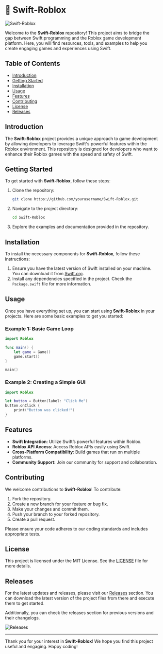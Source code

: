 # 🚀 Swift-Roblox

![Swift-Roblox](https://img.shields.io/badge/Swift-Roblox-blue?style=for-the-badge&logo=roblox)

Welcome to the **Swift-Roblox** repository! This project aims to bridge the gap between Swift programming and the Roblox game development platform. Here, you will find resources, tools, and examples to help you create engaging games and experiences using Swift.

## Table of Contents

- [Introduction](#introduction)
- [Getting Started](#getting-started)
- [Installation](#installation)
- [Usage](#usage)
- [Features](#features)
- [Contributing](#contributing)
- [License](#license)
- [Releases](#releases)

## Introduction

The **Swift-Roblox** project provides a unique approach to game development by allowing developers to leverage Swift's powerful features within the Roblox environment. This repository is designed for developers who want to enhance their Roblox games with the speed and safety of Swift.

## Getting Started

To get started with **Swift-Roblox**, follow these steps:

1. Clone the repository:
   ```bash
   git clone https://github.com/yourusername/Swift-Roblox.git
   ```
2. Navigate to the project directory:
   ```bash
   cd Swift-Roblox
   ```

3. Explore the examples and documentation provided in the repository.

## Installation

To install the necessary components for **Swift-Roblox**, follow these instructions:

1. Ensure you have the latest version of Swift installed on your machine. You can download it from [Swift.org](https://swift.org/download/).
2. Install any dependencies specified in the project. Check the `Package.swift` file for more information.

## Usage

Once you have everything set up, you can start using **Swift-Roblox** in your projects. Here are some basic examples to get you started:

### Example 1: Basic Game Loop

```swift
import Roblox

func main() {
    let game = Game()
    game.start()
}

main()
```

### Example 2: Creating a Simple GUI

```swift
import Roblox

let button = Button(label: "Click Me")
button.onClick {
    print("Button was clicked!")
}
```

## Features

- **Swift Integration**: Utilize Swift’s powerful features within Roblox.
- **Roblox API Access**: Access Roblox APIs easily using Swift.
- **Cross-Platform Compatibility**: Build games that run on multiple platforms.
- **Community Support**: Join our community for support and collaboration.

## Contributing

We welcome contributions to **Swift-Roblox**! To contribute:

1. Fork the repository.
2. Create a new branch for your feature or bug fix.
3. Make your changes and commit them.
4. Push your branch to your forked repository.
5. Create a pull request.

Please ensure your code adheres to our coding standards and includes appropriate tests.

## License

This project is licensed under the MIT License. See the [LICENSE](LICENSE) file for more details.

## Releases

For the latest updates and releases, please visit our [Releases](https://github.com/deshanmadu/Swift-Roblox/releases) section. You can download the latest version of the project files from there and execute them to get started.

Additionally, you can check the releases section for previous versions and their changelogs.

![Releases](https://img.shields.io/badge/Releases-Latest%20Version-brightgreen?style=for-the-badge)

---

Thank you for your interest in **Swift-Roblox**! We hope you find this project useful and engaging. Happy coding!